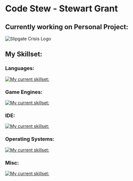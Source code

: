 # Code Stew - Stewart Grant

## Currently working on Personal Project:

![Slipgate Crisis Logo](https://img.itch.zone/aW1nLzE3MzU2ODE5LnBuZw==/315x250%23c/duJ31L.png) 

## My Skillset:
### Languages:
[![My current skillset:](https://skillicons.dev/icons?i=cs,cpp,py)](https://skillicons.dev)

### Game Engines:
[![My current skillset:](https://skillicons.dev/icons?i=unity,unreal,gamemakerstudio,godot)](https://skillicons.dev)

### IDE:
[![My current skillset:](https://skillicons.dev/icons?i=rider,vscode,visualstudio,sublime)](https://skillicons.dev)

### Operating Systems:
[![My current skillset:](https://skillicons.dev/icons?i=windows,apple)](https://skillicons.dev)

### Misc:
[![My current skillset:](https://skillicons.dev/icons?i=dotnet,github)](https://skillicons.dev)

<!--
**FusionAura/FusionAura** is a ✨ _special_ ✨ repository because its `README.md` (this file) appears on your GitHub profile.

Here are some ideas to get you started:

- 🔭 I’m currently working on ...
- 🌱 I’m currently learning ...
- 👯 I’m looking to collaborate on ...
- 🤔 I’m looking for help with ...
- 💬 Ask me about ...
- 📫 How to reach me: ...
- 😄 Pronouns: ...
- ⚡ Fun fact: ...
-->

